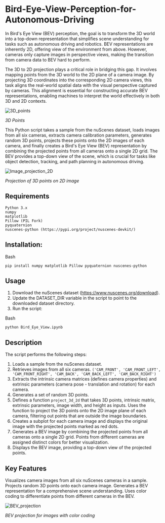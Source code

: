 # Bird-Eye-View-Perception-for-Autonomous-Driving

In Bird's Eye View (BEV) perception, the goal is to transform the 3D world into a top-down representation that simplifies scene understanding for tasks such as autonomous driving and robotics. BEV representations are inherently 2D, offering view of the environment from above. However, cameras only capture images in perspective views, making the transition from camera data to BEV hard to perform. 

The 3D to 2D projection plays a critical role in bridging this gap. It involves mapping points from the 3D world to the 2D plane of a camera image. By projecting 3D coordinates into the corresponding 2D camera views, this task aligns the real-world spatial data with the visual perspective captured by cameras. This alignment is essential for constructing accurate BEV representations, enabling machines to interpret the world effectively in both 3D and 2D contexts.

![3D_points](https://github.com/user-attachments/assets/b9c73214-255f-4302-a560-94dba6b50658)

*3D Points*

This Python script takes a sample from the nuScenes dataset, loads images from all six cameras, extracts camera calibration parameters, generates random 3D points, projects these points onto the 2D images of each camera, and finally creates a Bird's Eye View (BEV) representation by combining the projected points from all cameras onto a single 2D grid. The BEV provides a top-down view of the scene, which is crucial for tasks like object detection, tracking, and path planning in autonomous driving.

![Image_projection_2D](https://github.com/user-attachments/assets/bccb16e9-950e-4239-8055-4d3c48bb8d7c)

*Projection of 3D points on 2D image*

## Requirements

```
Python 3.x
numpy
matplotlib
Pillow (PIL Fork)
pyquaternion
nuscenes-python (https://pypi.org/project/nuscenes-devkit/)
```

## Installation:

Bash
```
pip install numpy matplotlib Pillow pyquaternion nuscenes-python
```

## Usage

1. Download the nuScenes dataset (https://www.nuscenes.org/download).
2. Update the DATASET_DIR variable in the script to point to the downloaded dataset directory.
3. Run the script:

Bash
```
python Bird_Eye_View.ipynb
```

## Description
The script performs the following steps:

1. Loads a sample from the nuScenes dataset.
2. Retrieves images from all six cameras. `('CAM_FRONT', 'CAM_FRONT_LEFT', 'CAM_FRONT_RIGHT', 'CAM_BACK', 'CAM_BACK_LEFT', 'CAM_BACK_RIGHT')`
3. Extracts the intrinsic camera matrices (defines camera properties) and extrinsic parameters (camera pose - translation and rotation) for each camera.
4. Generates a set of random 3D points.
5. Defines a function `project_3d_2d` that takes 3D points, intrinsic matrix, extrinsic parameters, image width, and height as inputs. Uses the function to project the 3D points onto the 2D image plane of each camera, filtering out points that are outside the image boundaries.
6. Creates a subplot for each camera image and displays the original image with the projected points marked as red dots.
7. Generates a BEV image by combining the projected points from all cameras onto a single 2D grid. Points from different cameras are assigned distinct colors for better visualization.
8. Displays the BEV image, providing a top-down view of the projected points.

## Key Features
Visualizes camera images from all six nuScenes cameras in a sample.
Projects random 3D points onto each camera image.
Generates a BEV representation for a comprehensive scene understanding.
Uses color coding to differentiate points from different cameras in the BEV.

![BEV_projection](https://github.com/user-attachments/assets/02044012-b5e0-4acd-a22a-e6573d4e3004)

*BEV projection for images with color coding*


